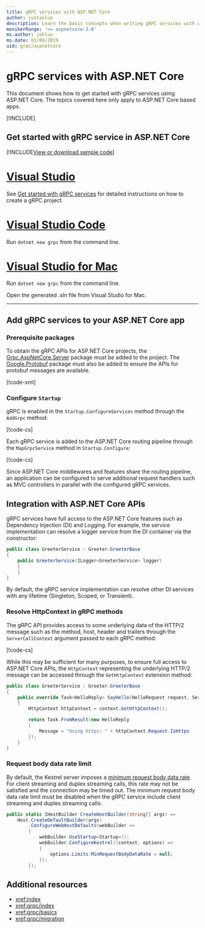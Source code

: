 ```yaml
---
title: gRPC services with ASP.NET Core
author: juntaoluo
description: Learn the basic concepts when writing gRPC services with ASP.NET Core.
monikerRange: '>= aspnetcore-3.0'
ms.author: johluo
ms.date: 03/08/2019
uid: grpc/aspnetcore
---
```

# gRPC services with ASP.NET Core

This document shows how to get started with gRPC services using ASP.NET Core. The topics covered here only apply to ASP.NET Core based apps.

[!INCLUDE[](~/includes/net-core-prereqs-all-3.0.md)]

## Get started with gRPC service in ASP.NET Core

[!INCLUDE[View or download sample code](~/includes/grpc/download.md)]

# [Visual Studio](#tab/visual-studio)

See [Get started with gRPC services](xref:tutorials/grpc/grpc-start) for detailed instructions on how to create a gRPC project.

# [Visual Studio Code](#tab/visual-studio-code)

Run `dotnet new grpc` from the command line.

# [Visual Studio for Mac](#tab/visual-studio-mac)

Run `dotnet new grpc` from the command line.

Open the generated *.sln* file from Visual Studio for Mac.

---

## Add gRPC services to your ASP.NET Core app

### Prerequisite packages

To obtain the gRPC APIs for ASP.NET Core projects, the [Grpc.AspNetCore.Server](https://www.nuget.org/packages/Grpc.AspNetCore.Server) package must be added to the project. The [Google.Protobuf](https://www.nuget.org/packages/Google.Protobuf/) package must also be added to ensure the APIs for protobuf messages are available.

[!code-xml[](~/tutorials/grpc/grpc-start/samples/GrpcStart/GrpcGreeter.Server/GrpcGreeter.Server.csproj?highlight=13-14)]

### Configure `Startup`

gRPC is enabled in the `Startup.ConfigureServices` method through the `AddGrpc` method:

[!code-cs[](~/tutorials/grpc/grpc-start/samples/GrpcStart/GrpcGreeter.Server/Startup.cs?highlight=18)]

Each gRPC service is added to the ASP.NET Core routing pipeline through the `MapGrpcService` method in `Startup.Configure`:

[!code-cs[](~/tutorials/grpc/grpc-start/samples/GrpcStart/GrpcGreeter.Server/Startup.cs?highlight=29-32)]

Since ASP.NET Core middlewares and features share the routing pipeline, an application can be configured to serve additional request handlers such as MVC controllers in parallel with the configured gRPC services.

## Integration with ASP.NET Core APIs

gRPC services have full access to the ASP.NET Core features such as Dependency Injection (DI) and Logging. For example, the service implementation can resolve a logger service from the DI container via the constructor:

```csharp
public class GreeterService : Greeter.GreeterBase
{
    public GreeterService(ILogger<GreeterService> logger)
    {
    }
}
```

By default, the gRPC service implementation can resolve other DI services with any lifetime (Singleton, Scoped, or Transient).

### Resolve HttpContext in gRPC methods

The gRPC API provides access to some underlying data of the HTTP/2 message such as the method, host, header and trailers through the `ServerCallContext` argument passed to each gRPC method:

[!code-cs[](~/tutorials/grpc/grpc-start/samples/GrpcStart/GrpcGreeter.Server/Services/GreeterService.cs?highlight=12)]

While this may be sufficient for many purposes, to ensure full access to ASP.NET Core APIs, the `HttpContext` representing the underlying HTTP/2 message can be accessed through the `GetHttpContext` extension method:

```csharp
public class GreeterService : Greeter.GreeterBase
{
    public override Task<HelloReply> SayHello(HelloRequest request, ServerCallContext context)
    {
        HttpContext httpContext = context.GetHttpContext();

        return Task.FromResult(new HelloReply
        {
            Message = "Using https: " + httpContext.Request.IsHttps
        });
    }
}
```

### Request body data rate limit

By default, the Kestrel server imposes a [minimum request body data rate](
<xref:Microsoft.AspNetCore.Server.Kestrel.Core.KestrelServerLimits.MinRequestBodyDataRate>). For client streaming and duplex streaming calls, this rate may not be satisfied and the connection may be timed out. The minimum request body data rate limit must be disabled when the gRPC service include client streaming and duplex streaming calls:

```csharp
public static IHostBuilder CreateHostBuilder(string[] args) =>
    Host.CreateDefaultBuilder(args)
        .ConfigureWebHostDefaults(webBuilder =>
        {
            webBuilder.UseStartup<Startup>();
            webBuilder.ConfigureKestrel((context, options) =>
            {
                options.Limits.MinRequestBodyDataRate = null;
            });
        });
```

## Additional resources

* <xref:index>
* <xref:grpc/index>
* <xref:grpc/basics>
* <xref:grpc/migration>
